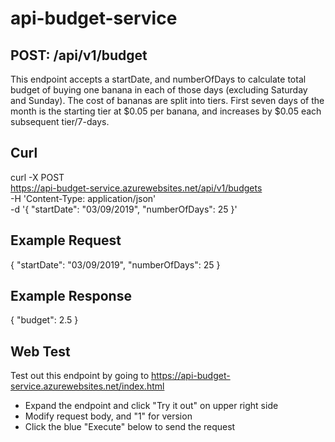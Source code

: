 # api-budget-service

## POST: /api/v1/budget

This endpoint accepts a startDate, and numberOfDays to calculate total budget
of buying one banana in each of those days (excluding Saturday and Sunday). The cost 
of bananas are split into tiers. First seven days of the month is the starting tier at $0.05 per banana, and increases by $0.05 each subsequent tier/7-days.

## Curl
curl -X POST \
  https://api-budget-service.azurewebsites.net/api/v1/budgets \
  -H 'Content-Type: application/json' \
  -d '{
    "startDate": "03/09/2019",
    "numberOfDays": 25
}'

## Example Request
{
    "startDate": "03/09/2019",
    "numberOfDays": 25
}

## Example Response
{
    "budget": 2.5
}

## Web Test
Test out this endpoint by going to https://api-budget-service.azurewebsites.net/index.html

- Expand the endpoint and click "Try it out" on upper right side
- Modify request body, and "1" for version
- Click the blue "Execute" below to send the request
